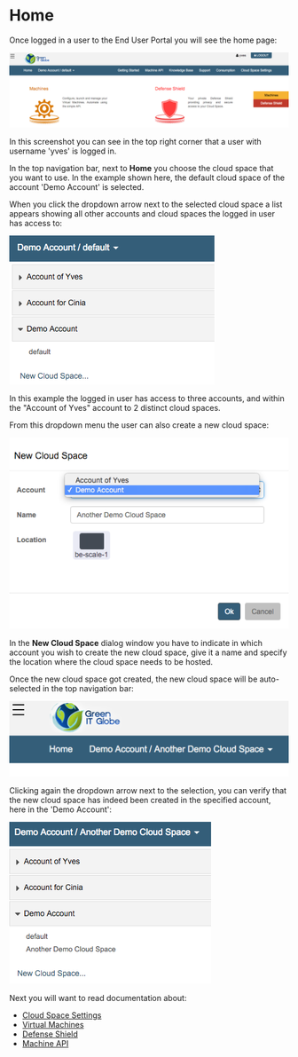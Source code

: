 # Home

Once logged in a user to the End User Portal you will see the home page:

![](../../.gitbook/assets/home.png)

In this screenshot you can see in the top right corner that a user with username 'yves' is logged in.

In the top navigation bar, next to **Home** you choose the cloud space that you want to use. In the example shown here, the default cloud space of the account 'Demo Account' is selected.

When you click the dropdown arrow next to the selected cloud space a list appears showing all other accounts and cloud spaces the logged in user has access to:

![](../../.gitbook/assets/cloudspaces%20%287%29.png)

In this example the logged in user has access to three accounts, and within the "Account of Yves" account to 2 distinct cloud spaces.

From this dropdown menu the user can also create a new cloud space:

![](../../.gitbook/assets/newcloudspace.png)

In the **New Cloud Space** dialog window you have to indicate in which account you wish to create the new cloud space, give it a name and specify the location where the cloud space needs to be hosted.

Once the new cloud space got created, the new cloud space will be auto-selected in the top navigation bar:

![](../../.gitbook/assets/newcloudspaceselected%20%281%29.png)

Clicking again the dropdown arrow next to the selection, you can verify that the new cloud space has indeed been created in the specified account, here in the 'Demo Account':

![](../../.gitbook/assets/morecloudspaces.png)

Next you will want to read documentation about:

* [Cloud Space Settings](cloudspacesettings.md)
* [Virtual Machines](machines.md)
* [Defense Shield](defenseshield.md)
* [Machine API](machineapi.md)

